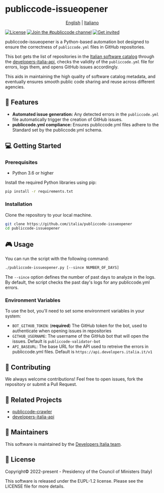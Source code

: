 # publiccode-issueopener

<p align="center">
  <a href="README.md">English</a> | 
  <a href="README.it.md">Italiano</a>
</p>

[![License](https://img.shields.io/github/license/italia/publiccode-issueopener.svg)](https://github.com/italia/publiccode-issueopener/blob/main/LICENSE)
[![Join the #publiccode channel](https://img.shields.io/badge/Slack%20channel-%23publiccode-blue.svg)](https://app.slack.com/client/T6C27AXE0/CAM3F785T)
[![Get invited](https://slack.developers.italia.it/badge.svg)](https://slack.developers.italia.it/)

publiccode-issueopener is a Python-based automation bot designed to ensure the correctness
of `publiccode.yml` files in GitHub repositories.

This bot gets the list of repositories in the [Italian software catalog](https://developers.italia.it/en/search)
through the [developers-italia-api](https://github.com/italia/developers-italia-api),
checks the validity of the `publiccode.yml` file for errors, logs them, and opens GitHub issues
accordingly.

This aids in maintaining the high quality of software catalog metadata, and eventually
ensures smooth public code sharing and reuse across different agencies.

## 🚀 Features

- **Automated issue generation:** Any detected errors in the `publiccode.yml` file
automatically trigger the creation of GitHub issues.
- **publiccode.yml compliance:** Ensures publiccode.yml files adhere to the Standard set
by the publiccode.yml schema.

## 💻 Getting Started

### Prerequisites

- Python 3.6 or higher

Install the required Python libraries using pip:

```bash
pip install -r requirements.txt
```

### Installation

Clone the repository to your local machine.

```bash
git clone https://github.com/italia/publiccode-issueopener
cd publiccode-issueopener
```

## 🎮 Usage

You can run the script with the following command:

```bash
./publiccode-issueopener.py [--since NUMBER_OF_DAYS]

```

The `--since` option defines the number of past days to analyze in the logs.
By default, the script checks the past day's logs for any publiccode.yml errors.

### Environment Variables

To use the bot, you'll need to set some environment variables in your system:

- `BOT_GITHUB_TOKEN`: (**required**) The GitHub token for the bot, used to authenticate when opening issues in repositories
- `GITHUB_USERNAME`: The username of the GitHub bot that will open the issues. Default is `publiccode-validator-bot`
- `API_BASEURL`: The base URL for the API used to retreive the errors in publiccode.yml files. Default is `https://api.developers.italia.it/v1`

## 🤝 Contributing

We always welcome contributions! Feel free to open issues, fork the repository or submit a Pull Request.

## 🔗 Related Projects

* [publiccode-crawler](https://github.com/italia/publiccode-crawler)
* [developers-italia-api](https://github.com/italia/developers-italia-api)

## 👥 Maintainers

This software is maintained by the [Developers Italia team](https://developers.italia.it).

## 📄 License

Copyright© 2022-present - Presidency of the Council of Ministers (Italy)

This software is released under the EUPL-1.2 license. Please see the LICENSE file for more details.
